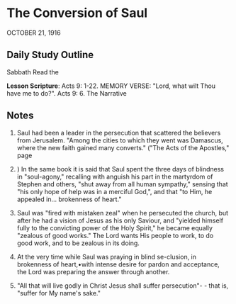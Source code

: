 # The Conversion of Saul
OCTOBER 21, 1916

## Daily Study Outline

Sabbath Read the

**Lesson Scripture**: Acts 9: 1-22. MEMORY VERSE: "Lord, what wilt Thou have me to do?". Acts 9: 6. The Narrative

## Notes

1. Saul had been a leader in the persecution that scattered the believers from Jerusalem. "Among the cities to which they went was Damascus, where the new faith gained many converts." ("The Acts of the Apostles," page

117. ) In the same book it is said that Saul spent the three days of blindness in "soul-agony," recalling with anguish his part in the martyrdom of Stephen and others, "shut away from all human sympathy," sensing that "his only hope of help was in a merciful God,", and that "to Him, he appealed in... brokenness of heart."

5. Saul was "fired with mistaken zeal" when he persecuted the church, but after he had a vision of Jesus as his only Saviour, and "yielded himself fully to the convicting power of the Holy Spirit," he became equally "zealous of good works." The Lord wants His people to work, to do good work, and to be zealous in its doing.

7. At the very time while Saul was praying in blind se-clusion, in brokenness of heart,•with intense desire for pardon and acceptance, the Lord was preparing the answer through another.

8. "All that will live godly in Christ Jesus shall suffer persecution"- - that is, "suffer for My name's sake."

